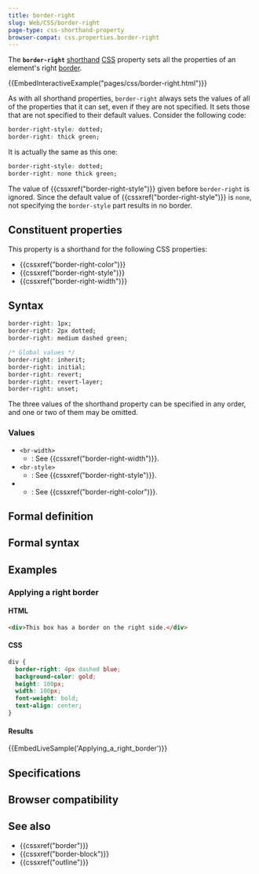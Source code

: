 ```yaml
---
title: border-right
slug: Web/CSS/border-right
page-type: css-shorthand-property
browser-compat: css.properties.border-right
---
```




The **`border-right`** [shorthand](/Web/CSS/Shorthand_properties) [CSS](/Web/CSS) property sets all the properties of an element's right [border](/Web/CSS/border).

{{EmbedInteractiveExample("pages/css/border-right.html")}}

As with all shorthand properties, `border-right` always sets the values of all of the properties that it can set, even if they are not specified. It sets those that are not specified to their default values. Consider the following code:

```css
border-right-style: dotted;
border-right: thick green;
```

It is actually the same as this one:

```css
border-right-style: dotted;
border-right: none thick green;
```

The value of {{cssxref("border-right-style")}} given before `border-right` is ignored. Since the default value of {{cssxref("border-right-style")}} is `none`, not specifying the `border-style` part results in no border.

## Constituent properties

This property is a shorthand for the following CSS properties:

- {{cssxref("border-right-color")}}
- {{cssxref("border-right-style")}}
- {{cssxref("border-right-width")}}

## Syntax

```css
border-right: 1px;
border-right: 2px dotted;
border-right: medium dashed green;

/* Global values */
border-right: inherit;
border-right: initial;
border-right: revert;
border-right: revert-layer;
border-right: unset;
```

The three values of the shorthand property can be specified in any order, and one or two of them may be omitted.

### Values

- `<br-width>`
  - : See {{cssxref("border-right-width")}}.
- `<br-style>`
  - : See {{cssxref("border-right-style")}}.
- 
  - : See {{cssxref("border-right-color")}}.

## Formal definition



## Formal syntax



## Examples

### Applying a right border

#### HTML

```html
<div>This box has a border on the right side.</div>
```

#### CSS

```css
div {
  border-right: 4px dashed blue;
  background-color: gold;
  height: 100px;
  width: 100px;
  font-weight: bold;
  text-align: center;
}
```

#### Results

{{EmbedLiveSample('Applying_a_right_border')}}

## Specifications



## Browser compatibility



## See also

- {{cssxref("border")}}
- {{cssxref("border-block")}}
- {{cssxref("outline")}}
